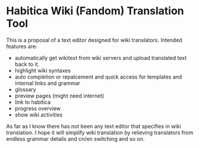 # Habitica Wiki (Fandom) Translation Tool

This is a proposal of a text editor designed for wiki translators. Intended features are:

- automatically get wikitext from wiki servers and upload translated text back to it.
- highlight wiki syntaxes
- auto completion or repalcement and quick access for templates and internal links and grammar
- glossary
- preview pages (might need internet)
- link to habitica
- progress overview
- show wiki activities

As far as I know there has not been any text editor that specifies in wiki translation. I hope it will simplify wiki translation by relieving translators from endless grammar details and cn/en switching and so on.
